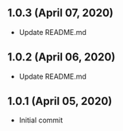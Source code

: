 ## 1.0.3 (April 07, 2020)

* Update README.md

## 1.0.2 (April 06, 2020)

* Update README.md

## 1.0.1 (April 05, 2020)

* Initial commit